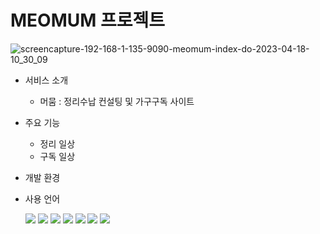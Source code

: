 # MEOMUM 프로젝트
![screencapture-192-168-1-135-9090-meomum-index-do-2023-04-18-10_30_09](https://user-images.githubusercontent.com/121777501/232715248-5e492968-5ede-42d1-b52c-1836e25621d8.png)

- 서비스 소개
  - 머뭄 : 정리수납 컨설팅 및 가구구독 사이트
- 주요 기능
  - 정리 일상
  - 구독 일상
- 개발 환경



- 사용 언어

  <img src="https://img.shields.io/badge/html5-E34F26?style=for-the-badge&logo=html5&logoColor=white">
  <img src="https://img.shields.io/badge/css-1572B6?style=for-the-badge&logo=css3&logoColor=white"> 
  <img src="https://img.shields.io/badge/java-007396?style=for-the-badge&logo=java&logoColor=white"> 
  <img src="https://img.shields.io/badge/javascript-F7DF1E?style=for-the-badge&logo=javascript&logoColor=black">
  <img src="https://img.shields.io/badge/oracle-F80000?style=for-the-badge&logo=oracle&logoColor=white"> 
  <img src="https://img.shields.io/badge/spring-6DB33F?style=for-the-badge&logo=spring&logoColor=white"> 
  <img src="https://img.shields.io/badge/apache tomcat-F8DC75?style=for-the-badge&logo=apachetomcat&logoColor=white">
